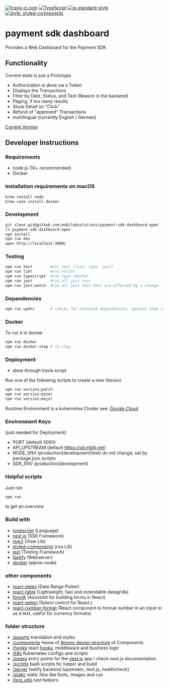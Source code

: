 [![travis-ci.com](https://travis-ci.com/mobilabsolutions/payment-sdk-dashboard-open.svg?token=1TXB69xLKwUo1aProyxt&branch=master)](https://travis-ci.com/mobilabsolutions/payment-sdk-dashboard-open) [![TypeScript](https://badges.frapsoft.com/typescript/version/typescript-next.svg?v=101)](https://www.typescriptlang.org/) [![js-standard-style](https://img.shields.io/badge/code%20style-standard-brightgreen.svg)](http://standardjs.com/) [![style: styled-components](https://img.shields.io/badge/style-%F0%9F%92%85%20styled--components-orange.svg?colorB=daa357&colorA=db748e)](https://github.com/styled-components/styled-components)

# payment sdk dashboard

Provides a Web Dashboard for the Payment SDK

## Functionality

Current state is just a Prototype

- Authorization is done via a Token
- Displays the Transactions
- Filter by Date, Status, and Text (Reason in the backend)
- Paging, if too many results
- Show Detail on "Click"
- Refund of "approved" Transactions
- multilingual (currently English / German)

[Current Version](https://payment-dev.mblb.net)

## Developer Instructions

### Requirements

- node.js (10+ recommended)
- Docker

### Installation requirements on macOS

```bash
brew install node
brew cask install docker
```

### Development

```bash
git clone git@github.com:mobilabsolutions/payment-sdk-dashboard-open
cd payment-sdk-dashboard-open
npm install
npm run dev
open http://localhost:3000/
```

### Testing

```bash
npm run test        #all test (lint, type, jest)
npm run lint        #run eslint
npm run typescript  #run type checker
npm run jest        #run all jest test
npm run jest:watch  #run all jest test that are effected by a change
```

### Dependencies

```bash
npm run updtr       # checks for outdated dependencies, updates them if tests do not fail
```

### Docker

To run it in docker

```bash
npm run docker
npm run docker:stop # to stop
```

### Deployment

- done through travis script

Run one of the following scripts to create a new Version

```bash
npm run version:patch
npm run version:minor
npm run version:major
```

Runtime Environment is a kubernetes Cluster see: [Google Cloud](https://console.cloud.google.com/kubernetes/workload?project=payment-server-reloaded&workload_list_tablesize=50&pli=1)

### Environment Keys

(just needed for Deployment)

- PORT (default 3000)
- API_UPSTREAM (default https://pd.mblb.net)
- NODE_ENV (production|development|test) do not change, set by package.json scripts
- SDK_ENV (production|development)

### Helpful scripts

Just run

```bash
npm run
```

to get an overview

### Build with

- [typescript](https://www.typescriptlang.org/) (Language)
- [next.js](https://nextjs.org/) (SSR Framework)
- [react](https://reactjs.org/) (View Lib)
- [styled-components](https://www.styled-components.com/) (css Lib)
- [jest](https://jestjs.io/) (Testing Framework)
- [fastify](https://www.fastify.io/) (Webserver)
- [docker](https://www.docker.com/) (alpine-node)

### other components

- [react-dates](https://github.com/airbnb/react-dates) (Date Range Picker)
- [react-table](https://github.com/react-tools/react-table) (Lightweight, fast and extendable datagrids)
- [formik](https://github.com/jaredpalmer/formik) (Assistant for building forms in React)
- [react-select](https://github.com/JedWatson/react-select) (Select control for React.)
- [react-number-format](https://github.com/s-yadav/react-number-format) (React component to format number in an input or as a text, useful for currency formats)

### folder structure

- [/asserts](https://github.com/mobilabsolutions/payment-sdk-dashboard-open/tree/master/assets) translation and styles
- [/components](https://github.com/mobilabsolutions/payment-sdk-dashboard-open/tree/master/components) Home of [Atomic design structure](http://atomicdesign.bradfrost.com/table-of-contents/) of Components
- [/hooks](https://github.com/mobilabsolutions/payment-sdk-dashboard-open/tree/master/hooks) react [hooks](https://reactjs.org/docs/hooks-intro.html), middleware and business logic
- [/k8s](https://github.com/mobilabsolutions/payment-sdk-dashboard-open/tree/master/k8s) Kubernetes configs and scripts
- [/pages](https://github.com/mobilabsolutions/payment-sdk-dashboard-open/tree/master/pages) entry points for the [next.js](https://nextjs.org/) app / check next.js documentation
- [/scripts](https://github.com/mobilabsolutions/payment-sdk-dashboard-open/tree/master/scripts) bash scripts for helper and build
- [/server](https://github.com/mobilabsolutions/payment-sdk-dashboard-open/tree/master/server) fastify backend (upstream, next.js, healthcheck)
- [/static](https://github.com/mobilabsolutions/payment-sdk-dashboard-open/tree/master/static) static files like fonts, images and css
- [/test_utils](https://github.com/mobilabsolutions/payment-sdk-dashboard-open/tree/master/test_utils) test helpers
